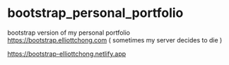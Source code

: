 # bootstrap_personal_portfolio
bootstrap version of my personal portfolio
https://bootstrap.elliottchong.com ( sometimes my server decides to die )

https://bootstrap-elliottchong.netlify.app
